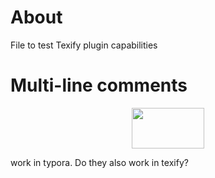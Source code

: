 # About

File to test Texify plugin capabilities

# Multi-line comments

<p align="center"><img src="/tex/38c6d5f6db9a0ac69035fa81f2e5bf52.svg?invert_in_darkmode&sanitize=true" align=middle width=115.80066794999998pt height=64.84018695pt/></p>

work in typora. Do they also work in texify?